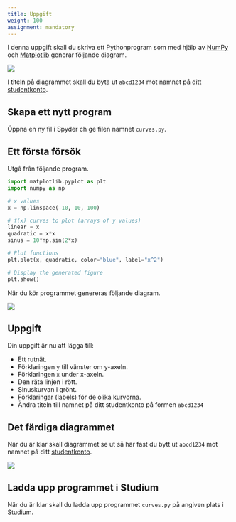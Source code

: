 ```yaml
---
title: Uppgift
weight: 100
assignment: mandatory
---
```


I denna uppgift skall du skriva ett Pythonprogram som med hjälp av
[NumPy](../numpy) och [Matplotlib](../matplotlib) generar följande diagram. 

![](/images/python/assignment/final-diagram.png?width=600px)

I titeln på diagrammet skall du byta ut `abcd1234` mot namnet på ditt
[studentkonto](/preparation/#studentkonto). 

## Skapa ett nytt program

Öppna en ny fil i Spyder ch ge filen namnet `curves.py`.

## Ett första försök

Utgå från följande program. 

``` python
import matplotlib.pyplot as plt
import numpy as np

# x values
x = np.linspace(-10, 10, 100)

# f(x) curves to plot (arrays of y values)
linear = x
quadratic = x*x
sinus = 10*np.sin(2*x)

# Plot functions
plt.plot(x, quadratic, color="blue", label="x^2")

# Display the generated figure
plt.show()
```

När du kör programmet genereras följande diagram. 

![](/images/python/assignment/skeleton-diagram.png)

## Uppgift

Din uppgift är nu att lägga till:

- Ett rutnät. 
- Förklaringen `y` till vänster om y-axeln.
- Förklaringen `x` under x-axeln. 
- Den räta linjen i rött. 
- Sinuskurvan i grönt.
- Förklaringar (labels) för de olika kurvorna.
- Ändra titeln till namnet på ditt studentkonto på formen `abcd1234`
  
## Det färdiga diagrammet 

När du är klar skall diagrammet se ut så här fast du bytt ut `abcd1234` mot
namnet på ditt [studentkonto](/preparation/#studentkonto). 

![](/images/python/assignment/final-diagram.png?width=600px)

## Ladda upp programmet i Studium

När du är klar skall du ladda upp programmet `curves.py` på angiven plats i
Studium.